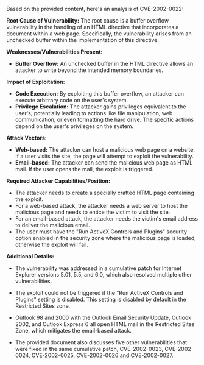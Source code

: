 Based on the provided content, here's an analysis of CVE-2002-0022:

**Root Cause of Vulnerability:**
The root cause is a buffer overflow vulnerability in the handling of an HTML directive that incorporates a document within a web page. Specifically, the vulnerability arises from an unchecked buffer within the implementation of this directive.

**Weaknesses/Vulnerabilities Present:**
- **Buffer Overflow:** An unchecked buffer in the HTML directive allows an attacker to write beyond the intended memory boundaries.

**Impact of Exploitation:**
- **Code Execution:** By exploiting this buffer overflow, an attacker can execute arbitrary code on the user's system.
- **Privilege Escalation:** The attacker gains privileges equivalent to the user's, potentially leading to actions like file manipulation, web communication, or even formatting the hard drive. The specific actions depend on the user's privileges on the system.

**Attack Vectors:**
- **Web-based:** The attacker can host a malicious web page on a website. If a user visits the site, the page will attempt to exploit the vulnerability.
- **Email-based:** The attacker can send the malicious web page as HTML mail. If the user opens the mail, the exploit is triggered.

**Required Attacker Capabilities/Position:**
- The attacker needs to create a specially crafted HTML page containing the exploit.
- For a web-based attack, the attacker needs a web server to host the malicious page and needs to entice the victim to visit the site.
- For an email-based attack, the attacker needs the victim's email address to deliver the malicious email.
- The user must have the "Run ActiveX Controls and Plugins" security option enabled in the security zone where the malicious page is loaded, otherwise the exploit will fail.

**Additional Details:**

- The vulnerability was addressed in a cumulative patch for Internet Explorer versions 5.01, 5.5, and 6.0, which also resolved multiple other vulnerabilities.

- The exploit could not be triggered if the "Run ActiveX Controls and Plugins" setting is disabled. This setting is disabled by default in the Restricted Sites zone.
- Outlook 98 and 2000 with the Outlook Email Security Update, Outlook 2002, and Outlook Express 6 all open HTML mail in the Restricted Sites Zone, which mitigates the email-based attack.

- The provided document also discusses five other vulnerabilities that were fixed in the same cumulative patch, CVE-2002-0023, CVE-2002-0024, CVE-2002-0025, CVE-2002-0026 and CVE-2002-0027.